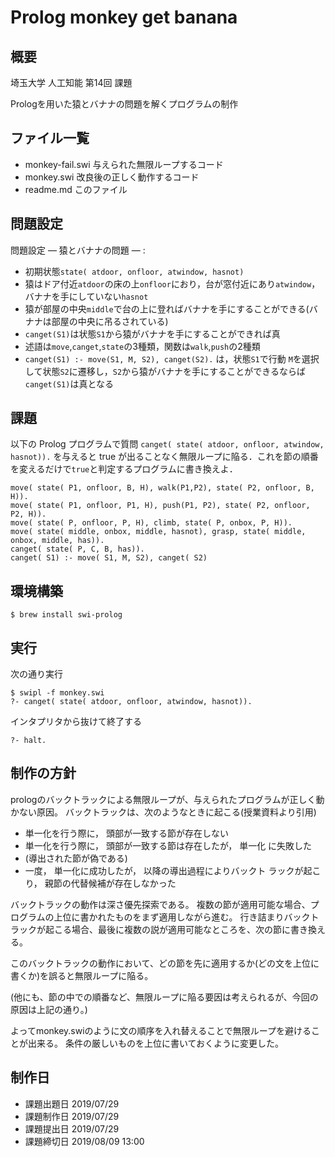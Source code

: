 # Prolog monkey get banana

## 概要

埼玉大学 人工知能 第14回 課題  

Prologを用いた猿とバナナの問題を解くプログラムの制作

## ファイル一覧

- monkey-fail.swi 与えられた無限ループするコード
- monkey.swi 改良後の正しく動作するコード
- readme.md このファイル

## 問題設定

問題設定 — 猿とバナナの問題 — :

- 初期状態`state( atdoor, onfloor, atwindow, hasnot)`
- 猿はドア付近`atdoor`の床の上`onfloor`におり，台が窓付近にあり`atwindow`，バナナを手にしていない`hasnot`
- 猿が部屋の中央`middle`で台の上に登ればバナナを手にすることができる(バナナは部屋の中央に吊るされている)
- `canget(S1)`は状態`S1`から猿がバナナを手にすることができれば真
- 述語は`move`,`canget`,`state`の3種類，関数は`walk`,`push`の2種類
- `canget(S1) :- move(S1, M, S2), canget(S2).` は，状態`S1`で行動 `M`を選択して状態`S2`に遷移し，`S2`から猿がバナナを手にすることができるならば`canget(S1)`は真となる

## 課題

以下の Prolog プログラムで質問 `canget( state( atdoor, onfloor, atwindow, hasnot)).` を与えると true が出ることなく無限ループに陥る．これを節の順番を変えるだけで`true`と判定するプログラムに書き換えよ．

```
move( state( P1, onfloor, B, H), walk(P1,P2), state( P2, onfloor, B, H)).
move( state( P1, onfloor, P1, H), push(P1, P2), state( P2, onfloor, P2, H)).
move( state( P, onfloor, P, H), climb, state( P, onbox, P, H)).
move( state( middle, onbox, middle, hasnot), grasp, state( middle, onbox, middle, has)).
canget( state( P, C, B, has)).
canget( S1) :- move( S1, M, S2), canget( S2)
```

## 環境構築

```
$ brew install swi-prolog
```

## 実行

次の通り実行
```
$ swipl -f monkey.swi
?- canget( state( atdoor, onfloor, atwindow, hasnot)).
```

インタプリタから抜けて終了する
```
?- halt.
```


## 制作の方針

prologのバックトラックによる無限ループが、与えられたプログラムが正しく動かない原因。
バックトラックは、次のようなときに起こる(授業資料より引用)

- 単一化を行う際に， 頭部が一致する節が存在しない
- 単一化を行う際に， 頭部が一致する節は存在したが， 単一化
に失敗した
- (導出された節が偽である)
- 一度， 単一化に成功したが， 以降の導出過程によりバックト ラックが起こり， 親節の代替候補が存在しなかった

バックトラックの動作は深さ優先探索である。
複数の節が適用可能な場合、プログラムの上位に書かれたものをまず適用しながら進む。
行き詰まりバックトラックが起こる場合、最後に複数の説が適用可能なところを、次の節に書き換える。  

このバックトラックの動作において、どの節を先に適用するか(どの文を上位に書くか)を誤ると無限ループに陥る。

(他にも、節の中での順番など、無限ループに陥る要因は考えられるが、今回の原因は上記の通り。)

よってmonkey.swiのように文の順序を入れ替えることで無限ループを避けることが出来る。
条件の厳しいものを上位に書いておくように変更した。

## 制作日

- 課題出題日 2019/07/29
- 課題制作日 2019/07/29
- 課題提出日 2019/07/29
- 課題締切日 2019/08/09 13:00
